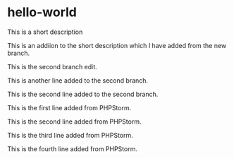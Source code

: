 # hello-world
This is a short description

This is an addiion to the short description which I have added from the new branch.

This is the second branch edit.

This is another line added to the second branch.

This is the second line added to the second branch.

This is the first line added from PHPStorm.

This is the second line added from PHPStorm.

This is the third line added from PHPStorm.

This is the fourth line added from PHPStorm.
